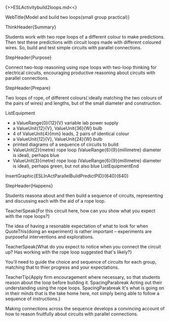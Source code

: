 {>>ESLActivitybuild2loops.md<<}

WebTitle{Model and build two loops(small group practical)}

ThinkHeader{Summary}

Students work with two rope loops of a different colour to make predictions. Then test these predictions with circuit loops made with different coloured wires. So, build and test simple circuits with parallel connections.

StepHeader{Purpose}

Connect two-loop reasoning using rope loops with two-loop thinking for electrical circuits, encouraging productive reasoning about circuits with parallel connections.

StepHeader{Prepare}

Two loops of rope, of different colours( ideally matching the two colours of the pairs of wires) and lengths, but of the small diameter and construction.

ListEquipment
- a ValueRange{0}{12}{V} variable lab power supply
- a ValueUnit{12}{V}, ValueUnit{36}{W} bulb
- 4 of ValueUnit{4}{mm} leads, 2 pairs of identical colour
- a ValueUnit{12}{V}, ValueUnit{24}{W} bulb
- printed diagrams of a sequence of circuits to build
- ValueUnit{2}{metre} rope loop (ValueRange{6}{9}{millimetre} diameter is ideal), perhaps blue
- ValueUnit{3}{metre} rope loop (ValueRange{6}{9}{millimetre} diameter is ideal), perhaps green, but not also blue
ListEquipmentEnd

InsertGraphic{ESLInActParallelBuildPredictPID}{640}{640}

StepHeader{Happens}

Students reasona about and then build a sequence of circuits, representing and discussing each with the aid of a rope loop.

TeacherSpeak{For this circuit here, how can you show what you expect with the rope loops?}

The idea of having a resonable expectation of what to look for when QuoteThis{doing an experiment} is rather important – experiments are purposeful interventions and explorations.

TeacherSpeak{What do you expect to notice when you connect the circuit up? Has working with the rope loop suggested that's likely?} 

You'll need to guide the choice and sequence of circuits for each group, matching that to thier progress and your expectations.

TeacherTip{Apply firm encouragement where necessary, so that students reason about the loop before building it. SpacingParabreak Acting out their understanding using the rope loops. SpacingParabreak  It's what is going on in their minds that is the take home here, not simply being able to follow a sequence of instructions.}

Making connections across the sequence develops a convincing account of how to reason fruitfully about circuits with parallel connections.
